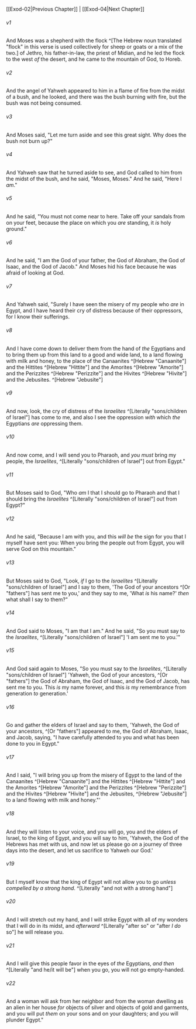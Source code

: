 ﻿---
aliases:
  - Exodus 3
---

[[Exod-02|Previous Chapter]] | [[Exod-04|Next Chapter]]

###### v1
And Moses was a shepherd with the flock ^[The Hebrew noun translated "flock" in this verse is used collectively for sheep or goats or a mix of the two.] of Jethro, his father-in-law, the priest of Midian, and he led the flock to the west _of_ the desert, and he came to the mountain of God, to Horeb.

###### v2
And the angel of Yahweh appeared to him in a flame of fire from the midst of a bush, and he looked, and there was the bush burning with fire, but the bush was not being consumed.

###### v3
And Moses said, "Let me turn aside and see this great sight. Why does the bush not burn up?"

###### v4
And Yahweh saw that he turned aside to see, and God called to him from the midst of the bush, and he said, "Moses, Moses." And he said, "Here I _am_."

###### v5
And he said, "You must not come near to here. Take off your sandals from on your feet, because the place on which you _are_ standing, it _is_ holy ground."

###### v6
And he said, "I am the God of your father, the God of Abraham, the God of Isaac, and the God of Jacob." And Moses hid his face because he was afraid of looking at God.

###### v7
And Yahweh said, "Surely I have seen the misery of my people who _are_ in Egypt, and I have heard their cry of distress because of their oppressors, for I know their sufferings.

###### v8
And I have come down to deliver them from the hand of _the_ Egyptians and to bring them up from this land to a good and wide land, to a land flowing with milk and honey, to the place of the Canaanites ^[Hebrew "Canaanite"] and the Hittites ^[Hebrew "Hittite"] and the Amorites ^[Hebrew "Amorite"] and the Perizzites ^[Hebrew "Perizzite"] and the Hivites ^[Hebrew "Hivite"] and the Jebusites. ^[Hebrew "Jebusite"]

###### v9
And now, look, the cry of distress of the _Israelites_ ^[Literally "sons/children of Israel"] has come to me, and also I see the oppression _with_ which _the_ Egyptians _are_ oppressing them.

###### v10
And now come, and I will send you to Pharaoh, and _you must_ bring my people, the _Israelites_, ^[Literally "sons/children of Israel"] out from Egypt."

###### v11
But Moses said to God, "Who _am_ I that I should go to Pharaoh and that I should bring the _Israelites_ ^[Literally "sons/children of Israel"] out from Egypt?"

###### v12
And he said, "Because I am with you, and this _will be_ the sign for you that I myself have sent you: When you bring the people out from Egypt, you will serve God on this mountain."

###### v13
But Moses said to God, "Look, _if_ I go to the _Israelites_ ^[Literally "sons/children of Israel"] and I say to them, 'The God of your ancestors ^[Or "fathers"] has sent me to you,' and they say to me, 'What _is_ his name?' _then_ what shall I say to them?"

###### v14
And God said to Moses, "I am that I am." And he said, "So you must say to the _Israelites_, ^[Literally "sons/children of Israel"] 'I am sent me to you.'"

###### v15
And God said again to Moses, "So you must say to the _Israelites_, ^[Literally "sons/children of Israel"] 'Yahweh, the God of your ancestors, ^[Or "fathers"] the God of Abraham, the God of Isaac, and the God of Jacob, has sent me to you. This _is_ my name forever, and this _is_ my remembrance from generation _to_ generation.'

###### v16
Go and gather the elders of Israel and say to them, 'Yahweh, the God of your ancestors, ^[Or "fathers"] appeared to me, the God of Abraham, Isaac, and Jacob, saying, "I have carefully attended to you and what has been done to you in Egypt."

###### v17
And I said, "I will bring you up from the misery of Egypt to the land of the Canaanites ^[Hebrew "Canaanite"] and the Hittites ^[Hebrew "Hittite"] and the Amorites ^[Hebrew "Amorite"] and the Perizzites ^[Hebrew "Perizzite"] and the Hivites ^[Hebrew "Hivite"] and the Jebusites, ^[Hebrew "Jebusite"] to a land flowing with milk and honey."'

###### v18
And they will listen to your voice, and you will go, you and the elders of Israel, to the king of Egypt, and you will say to him, 'Yahweh, the God of the Hebrews has met with us, and now let us please go _on_ a journey of three days into the desert, and let us sacrifice to Yahweh our God.'

###### v19
But I myself know that the king of Egypt will not allow you to go _unless compelled by a strong hand_. ^[Literally "and not with a strong hand"]

###### v20
And I will stretch out my hand, and I will strike Egypt with all of my wonders that I will do in its midst, and _afterward_ ^[Literally "after so" or "after _I do_ so"] he will release you.

###### v21
And I will give this people favor in the eyes of _the_ Egyptians, _and then_ ^[Literally "and he/it will be"] when you go, you will not go empty-handed.

###### v22
And a woman will ask from her neighbor and from the woman dwelling as an alien in her house _for_ objects of silver and objects of gold and garments, and you will put _them_ on your sons and on your daughters; and you will plunder Egypt."